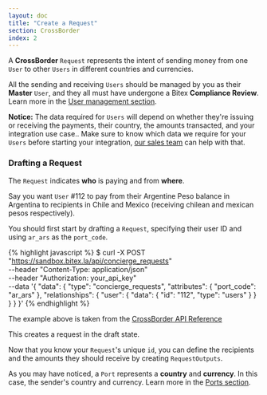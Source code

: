 ```yaml
---
layout: doc
title: "Create a Request"
section: CrossBorder
index: 2
---
```


A **CrossBorder** `Request` represents the intent of sending money from
one `User` to other `Users` in different countries and currencies.

All the sending and receiving `Users` should be managed by you as their **Master** `User`,
and they all must have undergone a Bitex **Compliance Review**.
Learn more in the [User management section](/docs/users/welcome/).

**Notice:** The data required for `Users`
will depend on whether they're issuing or receiving the payments,
 their country, the amounts transacted, and your integration use case..
Make sure to know which data we require for your `Users` before starting your integration,
[our sales team](mailto:comercial@bitex.la) can help with that.

### Drafting a Request

The `Request` indicates **who** is paying and from **where**.

Say you want `User` #112 to pay from their Argentine Peso balance in Argentina
to recipients in Chile and Mexico (receiving chilean and mexican pesos respectively).

You should first start by drafting a `Request`, specifying their user ID and 
using `ar_ars` as the `port_code`.

{% highlight javascript %}
$ curl -X POST "https://sandbox.bitex.la/api/concierge_requests" \
  --header "Content-Type: application/json" \
  --header "Authorization: your_api_key" \
  --data '{
    "data": {
      "type": "concierge_requests",
      "attributes": {
        "port_code": "ar_ars"
      },
      "relationships": {
        "user": { "data": { "id": "112", "type": "users" } }
      }
    }
  }'
{% endhighlight %}

The example above is taken from the
[CrossBorder API Reference](https://developers.bitex.la/?version=latest#23dc6577-b83d-4498-bd45-c4060ceaac95)

This creates a request in the
<span class="badge badge-dark">draft</span> state.

Now that you know your `Request`'s unique `id`, you can define the recipients
and the amounts they should receive by creating `RequestOutputs`.

As you may have noticed, a `Port` represents a **country** and **currency**.
In this case, the sender's country and currency. Learn more in the [Ports section](/docs/cross_border/ports/).


